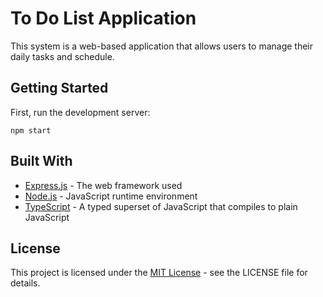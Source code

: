# To Do List Application

This system is a web-based application that allows users to manage their
daily tasks and schedule.

## Getting Started

First, run the development server:

```
npm start
```

## Built With

* [Express.js](https://expressjs.com/) - The web framework used
* [Node.js](https://nodejs.org/) - JavaScript runtime environment
* [TypeScript](https://www.typescriptlang.org/) - A typed superset of JavaScript that compiles to plain JavaScript

## License

This project is licensed under the [MIT License](https://opensource.org/licenses/MIT/) - see the LICENSE file for details.